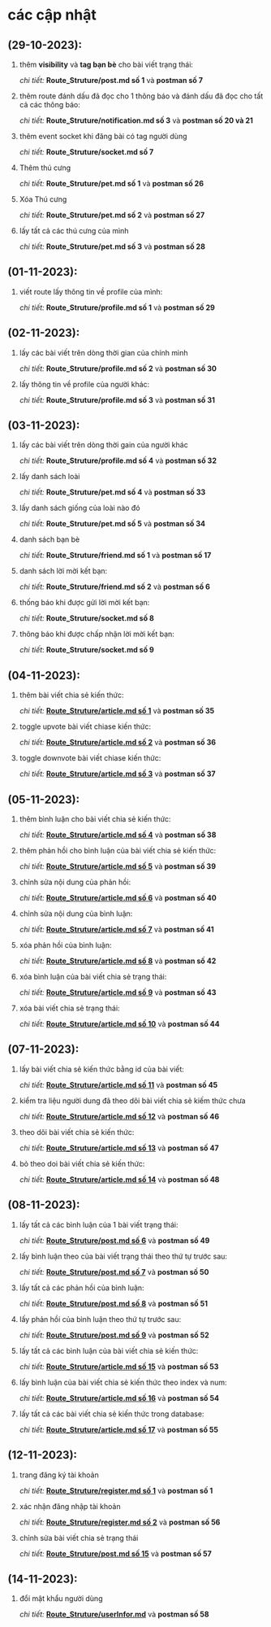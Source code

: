 # các cập nhật

## (29-10-2023):

1. thêm **visibility** và **tag bạn bè** cho bài viết trạng thái:

   _chi tiết:_ **Route_Struture/post.md số 1** và **postman số 7**

2. thêm route đánh dấu đã đọc cho 1 thông báo và đánh dấu đã đọc cho tất cả các thông báo:

   _chi tiết:_ **Route_Struture/notification.md số 3** và **postman số 20 và 21**

3. thêm event socket khi đăng bài có tag người dùng

   _chi tiết:_ **Route_Struture/socket.md số 7**

4. Thêm thú cưng

   _chi tiết:_ **Route_Struture/pet.md số 1** và **postman số 26**

5. Xóa Thú cưng

   _chi tiết:_ **Route_Struture/pet.md số 2** và **postman số 27**

6. lấy tất cả các thú cưng của mình

   _chi tiết:_ **Route_Struture/pet.md số 3** và **postman số 28**

## (01-11-2023):

1. viết route lấy thông tin về profile của mình:

   _chi tiết:_ **Route_Struture/profile.md số 1** và **postman số 29**

## (02-11-2023):

1. lấy các bài viết trên dòng thời gian của chính mình

   _chi tiết:_ **Route_Struture/profile.md số 2** và **postman số 30**

2. lấy thông tin về profile của người khác:

   _chi tiết:_ **Route_Struture/profile.md số 3** và **postman số 31**

## (03-11-2023):

1. lấy các bài viết trên dòng thời gain của người khác

   _chi tiết:_ **Route_Struture/profile.md số 4** và **postman số 32**

2. lấy danh sách loài

   _chi tiết:_ **Route_Struture/pet.md số 4** và **postman số 33**

3. lấy danh sách giống của loài nào đó

   _chi tiết:_ **Route_Struture/pet.md số 5** và **postman số 34**

4. danh sách bạn bè

   _chi tiết:_ **Route_Struture/friend.md số 1** và **postman số 17**

5. danh sách lời mời kết bạn:

   _chi tiết:_ **Route_Struture/friend.md số 2** và **postman số 6**

6. thống báo khi được gửi lời mời kết bạn:

   _chi tiết:_ **Route_Struture/socket.md số 8**

7. thông báo khi được chấp nhận lời mời kết bạn:

   _chi tiết_: **Route_Struture/socket.md số 9**

## (04-11-2023):

1. thêm bài viết chia sẻ kiến thức:

   _chi tiết:_ **[Route_Struture/article.md số 1](./article.md#1-thêm-bài-viết-chia-sẻ-kiến-thức)** và **postman số 35**

2. toggle upvote bài viết chiase kiến thức:

   _chi tiết:_ **[Route_Struture/article.md số 2](./article.md#2-toggle-upvote-bài-viết-chia-sẻ-kiến-thức)** và **postman số 36**

3. toggle downvote bài viết chiase kiến thức:

   _chi tiết:_ **[Route_Struture/article.md số 3](./article.md#3-toggle-downvote-bài-viết-chia-sẻ-kiến-thức)** và **postman số 37**

## (05-11-2023):

1. thêm bình luận cho bài viết chia sẻ kiến thức:

   _chi tiết:_ **[Route_Struture/article.md số 4](./article.md#4-thêm-bình-luận-cho-bài-viết-chia-sẻ-kiến-thức)** và **postman số 38**

2. thêm phản hồi cho bình luận của bài viết chia sẻ kiến thức:

   _chi tiết:_ **[Route_Struture/article.md số 5](./article.md#5-thêm-phản-hồi-cho-bình-luận-của-bài-viết-chia-sẻ-kiến-thức)** và **postman số 39**

3. chỉnh sửa nội dung của phản hồi:

   _chi tiết:_ **[Route_Struture/article.md số 6](./article.md#6-chỉnh-sửa-nội-dung-của-phản-hồi-của-bình-luận)** và **postman số 40**

4. chỉnh sửa nội dung của bình luận:

   _chi tiết:_ **[Route_Struture/article.md số 7](./article.md#7-chỉnh-sửa-nội-dung-của-bình-luận)** và **postman số 41**

5. xóa phản hồi của bình luận:

   _chi tiết:_ **[Route_Struture/article.md số 8](./article.md#8-xóa-phản-hồi-của-bình-luận)** và **postman số 42**

6. xóa bình luận của bài viết chia sẻ trạng thái:

   _chi tiết:_ **[Route_Struture/article.md số 9](./article.md#9-xóa-bình-luận-của-bài-viết-chia-sẻ-trạng-thái)** và **postman số 43**

7. xóa bài viết chia sẻ trạng thái:

   _chi tiết:_ **[Route_Struture/article.md số 10](./article.md#10-xóa-bài-viết-chia-sẻ-trạng-thái)** và **postman số 44**

## (07-11-2023):

1. lấy bài viết chia sẻ kiến thức bằng id của bài viết:

   _chi tiết:_ **[Route_Struture/article.md số 11](./article.md#11-lấy-bài-viết-chia-sẻ-kiến-thức-bằng-id-của-bài-viết)** và **postman số 45**

2. kiểm tra liệu người dung đã theo dõi bài viết chia sẻ kiếm thức chưa

   _chi tiết:_ **[Route_Struture/article.md số 12](./article.md#12-kiểm-tra-liệu-người-dung-đã-theo-dõi-bài-viết-chia-sẻ-kiếm-thức-chưa)** và **postman số 46**

3. theo dõi bài viết chia sẻ kiến thức:

   _chi tiết:_ **[Route_Struture/article.md số 13](./article.md#13-theo-dõi-bài-viết-chia-sẻ-kiến-thức)** và **postman số 47**

4. bỏ theo doi bài viết chia sẻ kiến thức:

   _chi tiết:_ **[Route_Struture/article.md số 14](./article.md#14-bỏ-theo-dõi-bài-viết-chia-sẻ-kiến-thức)** và **postman số 48**

## (08-11-2023):

1. lấy tất cả các bình luận của 1 bài viết trạng thái:

   _chi tiết:_ **[Route_Struture/post.md số 6](./post.md#6-lấy-tất-cả-các-bình-luận-của-1-bài-viết-trạng-thái)** và **postman số 49**

2. lấy bình luận theo của bài viết trạng thái theo thứ tự trước sau:

   _chi tiết:_ **[Route_Struture/post.md số 7](./post.md#7-phân-trang-cho-bình-luận)** và **postman số 50**

3. lấy tất cả các phản hồi của bình luận:

   _chi tiết:_ **[Route_Struture/post.md số 8](./post.md#8-lấy-tất-cả-các-phản-hồi-của-bình-luận)** và **postman số 51**

4. lấy phản hồi của bình luận theo thứ tự trước sau:

   _chi tiết:_ **[Route_Struture/post.md số 9](./post.md#9-phân-trang-cho-phản-hồi)** và **postman số 52**

5. lấy tất cả các bình luận của bài viết chia sẻ kiến thức:

   _chi tiết:_ **[Route_Struture/article.md số 15](./article.md#15-lấy-tất-cả-các-bình-luận-của-1-bài-viết-chia-sẻ-kiến-thức)** và **postman số 53**

6. lấy bình luận của bài viết chia sẻ kiến thức theo index và num:

   _chi tiết:_ **[Route_Struture/article.md số 16](./article.md#16-lấy-bình-luận-theo-của-bài-viết-chia-sẻ-kiến-thức-index-và-num)** và **postman số 54**

7. lấy tất cả các bài viết chia sẻ kiến thức trong database:

   _chi tiết:_ **[Route_Struture/article.md số 17](./article.md#17-lấy-tất-cả-các-bài-viết-chia-sẻ-kiến-thức-trong-database)** và **postman số 55**

## (12-11-2023):

1. trang đăng ký tài khoản

   _chi tiết:_ **[Route_Struture/register.md số 1](./register.md#1-trang-đăng-ký)** và **postman số 1**

2. xác nhận đăng nhập tài khoản

   _chi tiết:_ **[Route_Struture/register.md số 2](./register.md#2-xác-thực-đăng-ký)** và **postman số 56**

3. chỉnh sửa bài viết chia sẻ trạng thái
   
   _chi tiết:_ **[Route_Struture/post.md số 15](./post.md#15-chỉnh-sửa-bài-viết-trạng-thái)** và **postman số 57**

## (14-11-2023):

1. đổi mật khẩu người dùng

   *chi tiết:* **[Route_Struture/userInfor.md](./userInfor.md#2-đổi-mật-khẩu-người-dùng)** và **postman số 58**
